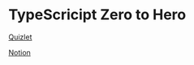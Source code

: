 # TypeScricipt Zero to Hero

[Quizlet](https://quizlet.com/br/689002448/configuracao-typescript-flash-cards/?new)

[Notion](https://www.notion.so/danilonascimento/TypeScript-ddff4c1a0e5e439cb478f762b292deca)